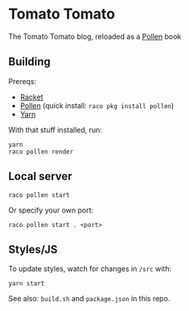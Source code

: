 # Tomato Tomato

The Tomato Tomato blog, reloaded as a [Pollen](https://docs.racket-lang.org/pollen/) book

## Building

Prereqs:

* [Racket](https://racket-lang.org/)
* [Pollen](https://docs.racket-lang.org/pollen/) (quick install: `raco pkg install pollen`)
* [Yarn](https://yarnpkg.com/)

With that stuff installed, run:

```
yarn
raco pollen render
```

## Local server

```
raco pollen start
```

Or specify your own port:

```
raco pollen start . <port>
```

## Styles/JS

To update styles, watch for changes in `/src` with:

```
yarn start
```

See also: `build.sh` and `package.json` in this repo.
